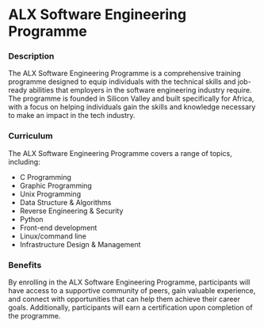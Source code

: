 # ALX Software Engineering Programme
### Description
The ALX Software Engineering Programme is a comprehensive training programme designed to equip individuals with the technical skills and job-ready abilities that employers in the software engineering industry require. The programme is founded in Silicon Valley and built specifically for Africa, with a focus on helping individuals gain the skills and knowledge necessary to make an impact in the tech industry.

### Curriculum
The ALX Software Engineering Programme covers a range of topics, including:

  - C Programming
  - Graphic Programming
  - Unix Programming
  - Data Structure & Algorithms
  - Reverse Engineering & Security
  - Python
  - Front-end development
  - Linux/command line
  - Infrastructure Design & Management
### Benefits
By enrolling in the ALX Software Engineering Programme, participants will have access to a supportive community of peers, gain valuable experience, and connect with opportunities that can help them achieve their career goals. Additionally, participants will earn a certification upon completion of the programme.
